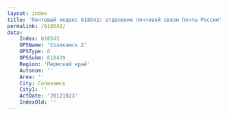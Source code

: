 ```yaml
---
layout: index
title: 'Почтовый индекс 618542: отделение почтовой связи Почты России'
permalink: /618542/
data:
    Index: 618542
    OPSName: 'Соликамск 2'
    OPSType: О
    OPSSubm: 618439
    Region: 'Пермский край'
    Autonom: ''
    Area: ''
    City: Соликамск
    City1: ''
    ActDate: '20121023'
    IndexOld: ''
---
```

